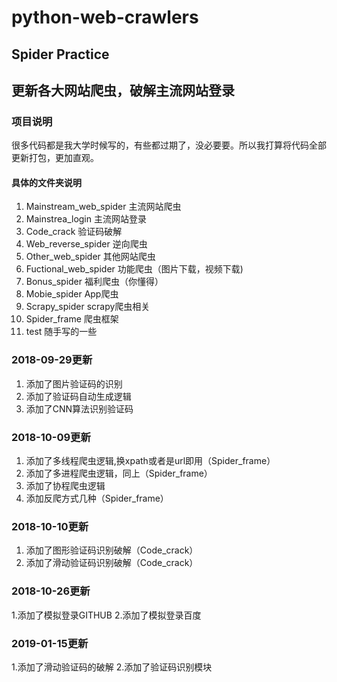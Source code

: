 # python-web-crawlers
## Spider Practice
## 更新各大网站爬虫，破解主流网站登录

### 项目说明
很多代码都是我大学时候写的，有些都过期了，没必要要。所以我打算将代码全部更新打包，更加直观。

#### 具体的文件夹说明
1. Mainstream_web_spider  主流网站爬虫
2. Mainstrea_login 主流网站登录
3. Code_crack 验证码破解
4. Web_reverse_spider 逆向爬虫
5. Other_web_spider 其他网站爬虫
6. Fuctional_web_spider 功能爬虫（图片下载，视频下载)
7. Bonus_spider 福利爬虫（你懂得）
8. Mobie_spider App爬虫
9. Scrapy_spider scrapy爬虫相关
10. Spider_frame 爬虫框架
11. test 随手写的一些



### 2018-09-29更新
1. 添加了图片验证码的识别
2. 添加了验证码自动生成逻辑
3. 添加了CNN算法识别验证码


### 2018-10-09更新
1. 添加了多线程爬虫逻辑,换xpath或者是url即用（Spider_frame）
2. 添加了多进程爬虫逻辑，同上（Spider_frame）
3. 添加了协程爬虫逻辑
4. 添加反爬方式几种（Spider_frame）


### 2018-10-10更新
1. 添加了图形验证码识别破解（Code_crack）
2. 添加了滑动验证码识别破解（Code_crack）


### 2018-10-26更新
1.添加了模拟登录GITHUB
2.添加了模拟登录百度

### 2019-01-15更新
1.添加了滑动验证码的破解
2.添加了验证码识别模块